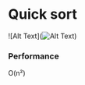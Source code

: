 # Quick sort

![Alt Text](![Alt Text](https://media.giphy.com/media/LOQJK363IDrKUUYREE/giphy.gif))

### Performance
O(n²)
